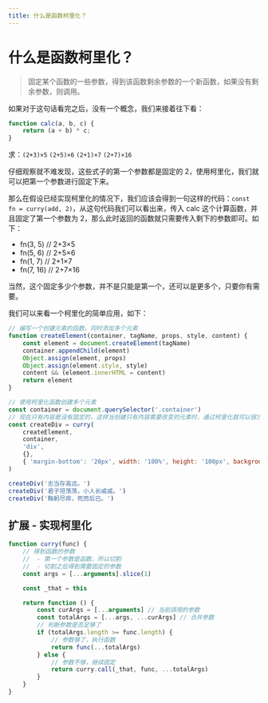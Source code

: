 ```yaml
---
title: 什么是函数柯里化？
---
```


# 什么是函数柯里化？

> 固定某个函数的一些参数，得到该函数剩余参数的一个新函数，如果没有剩余参数，则调用。

如果对于这句话看完之后，没有一个概念，我们来接着往下看：

```js
function calc(a, b, c) {
	return (a + b) * c;
}
```
求：`(2+3)×5` `(2+5)×6` `(2+1)×7` `(2+7)×16`

仔细观察就不难发现，这些式子的第一个参数都是固定的 2，使用柯里化，我们就可以把第一个参数进行固定下来。

那么在假设已经实现柯里化的情况下，我们应该会得到一句这样的代码：`const fn = curry(add, 2)`，从这句代码我们可以看出来，传入 calc 这个计算函数，并且固定了第一个参数为 2，那么此时返回的函数就只需要传入剩下的参数即可。如下：
- fn(3, 5) // 2+3×5
- fn(5, 6) // 2+5×6
- fn(1, 7) // 2+1×7
- fn(7, 16) // 2+7×16

当然，这个固定多少个参数，并不是只能是第一个，还可以是更多个，只要你有需要。

我们可以来看一个柯里化的简单应用，如下：
```js
// 编写一个创建元素的函数，同时添加多个元素
function createElement(container, tagName, props, style, content) {
	const element = document.createElement(tagName)
	container.appendChild(element)
	Object.assign(element, props)
	Object.assign(element.style, style)
	content && (element.innerHTML = content)
	return element
}

// 使用柯里化函数创建多个元素
const container = document.querySelector('.container')
// 现在只有内容是没有固定的，这样当创建只有内容需要改变的元素时，通过柯里化就可以很方便地创建
const createDiv = curry(
	createElement,
	container,
	'div',
	{},
	{ 'margin-bottom': '20px', width: '100%', height: '100px', backgroundColor: '#3dc1d3' }
)

createDiv('志当存高远。')
createDiv('君子坦荡荡，小人长戚戚。')
createDiv('鞠躬尽瘁，死而后已。')
```

## 扩展 - 实现柯里化
```js
function curry(func) {
	// 得到函数的参数
	//  - 第一个参数是函数，所以切割
	//  - 切割之后得到需要固定的参数
	const args = [...arguments].slice(1)

	const _that = this

	return function () {
		const curArgs = [...arguments] // 当前调用的参数
		const totalArgs = [...args, ...curArgs] // 合并参数
		// 判断参数是否足够了
		if (totalArgs.length >= func.length) {
			// 参数够了，执行函数
			return func(...totalArgs)
		} else {
			// 参数不够，继续固定
			return curry.call(_that, func, ...totalArgs)
		}
	}
}
```

